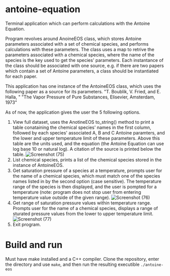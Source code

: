 # antoine-equation
Terminal application which can perform calculations with the Antoine Equation.

Program revolves around AnoineEOS class, which stores Antoine parameters associated with a set of chemical species, and performs
calculations with these parameters. The class uses a map to retrive the parameters associated with a chemical species, 
where the name of the species is the key used to get the species' parameters. Each instantance of the class should be associated with one 
source, e.g. if there are two papers which contain a set of Antoine parameters, a class should be instantiated for each paper.

This application has one instance of the AntoineEOS class, which uses the following paper as a source for its parameters. "T. Boublik, V. Fried, and E. Halla, "
"The Vapor Pressure of Pure Substances, Elisevier, Amsterdam, 1973"

As of now, the application gives the user the 5 following options. 

1. View full dataset, uses the AnotineEOS to_string() method to print a table conataining the chemical species' names in the first column, 
   followed by each species' associated A, B and C Antoine paramters, and the lower and upper temperature limit of these parameters. Above this table
   are the units used, and the equation (the Antoine Equation can use log base 10 or natural log). A citation of the source is printed below the table.
   ![Screenshot (75)](https://user-images.githubusercontent.com/54007504/160295526-e47a4c27-61ab-43d8-a592-59f1c71412e7.png)
2. List chemical species, prints a list of the chemical species stored in the instance of AntoineEOS.
3. Get saturation pressure of a species at a temperature, prompts user for the name of a chemical species, which must match one of the species names listed in 
   by the second option (case sensitive). The temperature range of the species is then displayed, and the user is pompted for a temperature (note: program does
   not stop user from entering temperature value outside of the given range).
   ![Screenshot (76)](https://user-images.githubusercontent.com/54007504/160300746-738c11b0-f5fa-42e9-9f13-e3bbbd2b25b2.png)
4. Get range of saturation pressure values within temperature range. Prompts user for the name of a chemical species, displays a range of sturated pressure
   values from the lower to upper temperature limit.
   ![Screenshot (77)](https://user-images.githubusercontent.com/54007504/160301091-4b04954e-bfc5-4fe5-b74e-3bbb0c7b9f37.png)
5. Exit program.

# Build and run
   Must have make installed and a C++ compiler. Clone the repository, enter the directory and use ```make```, 
and then run the resulting executible ```./antoine-eos```
